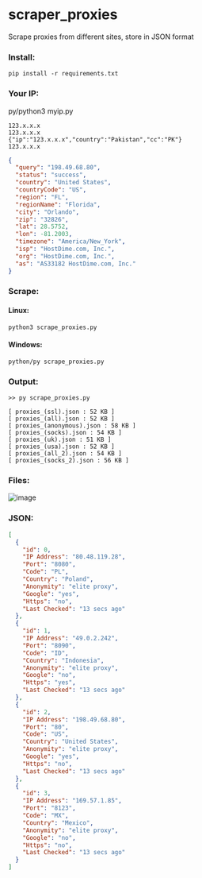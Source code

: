 # scraper_proxies
Scrape proxies from different sites, store in JSON format

### Install:
```
pip install -r requirements.txt
```
### Your IP:
py/python3 myip.py
```
123.x.x.x
123.x.x.x
{"ip":"123.x.x.x","country":"Pakistan","cc":"PK"}
123.x.x.x
```
```json
{
  "query": "198.49.68.80",
  "status": "success",
  "country": "United States",
  "countryCode": "US",
  "region": "FL",
  "regionName": "Florida",
  "city": "Orlando",
  "zip": "32826",
  "lat": 28.5752,
  "lon": -81.2003,
  "timezone": "America/New_York",
  "isp": "HostDime.com, Inc.",
  "org": "HostDime.com, Inc.",
  "as": "AS33182 HostDime.com, Inc."
}
```

### Scrape:
#### Linux:
```
python3 scrape_proxies.py
```
#### Windows:
```
python/py scrape_proxies.py
```

### Output:
```
>> py scrape_proxies.py     

[ proxies_(ssl).json : 52 KB ]
[ proxies_(all).json : 52 KB ]
[ proxies_(anonymous).json : 58 KB ]
[ proxies_(socks).json : 54 KB ]
[ proxies_(uk).json : 51 KB ]
[ proxies_(usa).json : 52 KB ]
[ proxies_(all_2).json : 54 KB ]
[ proxies_(socks_2).json : 56 KB ]
```
### Files:

![image](https://user-images.githubusercontent.com/45902447/206640032-9f488456-bcb0-4e88-b12c-6c2af0525cc5.png)

### JSON:

```json
[
  {
    "id": 0,
    "IP Address": "80.48.119.28",
    "Port": "8080",
    "Code": "PL",
    "Country": "Poland",
    "Anonymity": "elite proxy",
    "Google": "yes",
    "Https": "no",
    "Last Checked": "13 secs ago"
  },
  {
    "id": 1,
    "IP Address": "49.0.2.242",
    "Port": "8090",
    "Code": "ID",
    "Country": "Indonesia",
    "Anonymity": "elite proxy",
    "Google": "no",
    "Https": "yes",
    "Last Checked": "13 secs ago"
  },
  {
    "id": 2,
    "IP Address": "198.49.68.80",
    "Port": "80",
    "Code": "US",
    "Country": "United States",
    "Anonymity": "elite proxy",
    "Google": "yes",
    "Https": "no",
    "Last Checked": "13 secs ago"
  },
  {
    "id": 3,
    "IP Address": "169.57.1.85",
    "Port": "8123",
    "Code": "MX",
    "Country": "Mexico",
    "Anonymity": "elite proxy",
    "Google": "no",
    "Https": "no",
    "Last Checked": "13 secs ago"
  }
]
```
